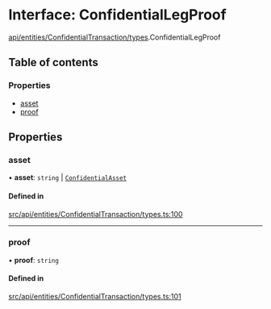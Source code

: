 # Interface: ConfidentialLegProof

[api/entities/ConfidentialTransaction/types](../wiki/api.entities.ConfidentialTransaction.types).ConfidentialLegProof

## Table of contents

### Properties

- [asset](../wiki/api.entities.ConfidentialTransaction.types.ConfidentialLegProof#asset)
- [proof](../wiki/api.entities.ConfidentialTransaction.types.ConfidentialLegProof#proof)

## Properties

### asset

• **asset**: `string` \| [`ConfidentialAsset`](../wiki/api.entities.ConfidentialAsset.ConfidentialAsset)

#### Defined in

[src/api/entities/ConfidentialTransaction/types.ts:100](https://github.com/PolymeshAssociation/polymesh-private-sdk/blob/dd40dc5f/src/api/entities/ConfidentialTransaction/types.ts#L100)

___

### proof

• **proof**: `string`

#### Defined in

[src/api/entities/ConfidentialTransaction/types.ts:101](https://github.com/PolymeshAssociation/polymesh-private-sdk/blob/dd40dc5f/src/api/entities/ConfidentialTransaction/types.ts#L101)
